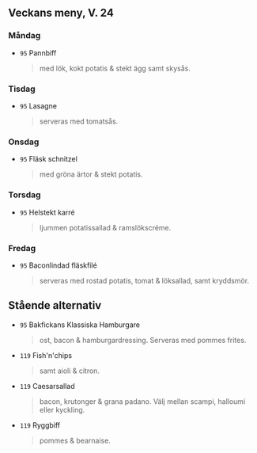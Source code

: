 ## Veckans meny, V. 24

### Måndag

* `95` Pannbiff 
  > med lök, kokt potatis & stekt ägg samt skysås.


### Tisdag

* `95` Lasagne
  > serveras med tomatsås.
  

### Onsdag

* `95` Fläsk schnitzel
  > med gröna ärtor & stekt potatis.

### Torsdag

* `95` Helstekt karré 
  >  ljummen potatissallad & ramslökscréme.

### Fredag

* `95` Baconlindad fläskfilé
  >  serveras med rostad potatis, tomat & löksallad, samt kryddsmör.

## Stående alternativ

* `95` Bakfickans Klassiska Hamburgare
  > ost, bacon & hamburgardressing. Serveras med pommes frites.

* `119` Fish'n'chips  
  >  samt aioli & citron.

* `119` Caesarsallad
  > bacon, krutonger & grana padano. Välj mellan scampi, halloumi eller kyckling.
  
* `119` Ryggbiff
  > pommes & bearnaise.

